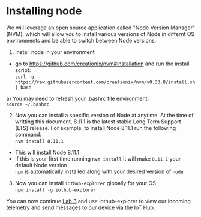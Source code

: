 # Installing node

We will leverage an open source application called "Node Version Manager" (NVM), which will allow you to install various versions of Node in differnt OS environments and be able to switch between Node versions.

1. Install node in your environment
  - go to https://github.com/creationix/nvm#installation and run the install script:  
  ```curl -o- https://raw.githubusercontent.com/creationix/nvm/v0.33.8/install.sh | bash```

a) You may need to refresh your .bashrc file environment:  
    ```source ~/.bashrc```

2. Now you can install a specific version of Node at anytime.  At the time of writting this document, 8.11.1 is the latest stable Long Term Support (LTS) release. For example, to install Node 8.11.1 run the following command:  
```nvm install 8.11.1```  
  - This will install Node 8.11.1
  - If this is your first time running ```nvm install``` it will make ```8.11.1``` your default Node version  
  ```npm``` is automatically installed along with your desired version of ```node```

3. Now you can install ```iothub-explorer``` globally for your OS  
```npm install -g iothub-explorer```
  
You can now continue [Lab 3](README.md) and use iothub-explorer to view our incoming telemetry and send messages to our device via the IoT Hub.
